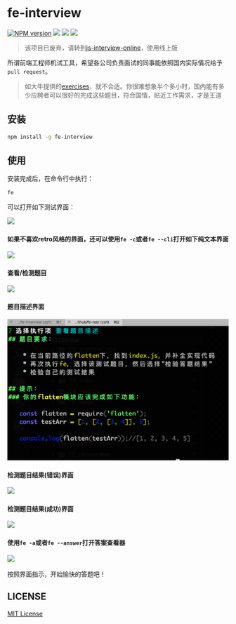 fe-interview
====================


[![NPM version][npm-image]][npm-url]
![][david-url]
![][dt-url]
![][license-url]


> 该项目已废弃，请转到[js-interview-online](https://github.com/leftstick/js-interview-online)，使用线上版

所谓前端工程师机试工具，希望各公司负责面试的同事能依照国内实际情况给予`pull request`。

> 如大牛提供的[exercises](https://github.com/kolodny/exercises)，就不合适。你很难想象半个多小时，国内能有多少应聘者可以很好的完成这些题目，符合国情，贴近工作需求，才是王道

## 安装 ##

```bash
npm install -g fe-interview
```

## 使用 ##

安装完成后，在命令行中执行：

```bash
fe
```

可以打开如下测试界面：

![](https://raw.githubusercontent.com/leftstick/fe-interview/master/docs/img/preview01.png)


#### 如果不喜欢retro风格的界面，还可以使用`fe -c`或者`fe --cli`打开如下纯文本界面

![](https://raw.githubusercontent.com/leftstick/fe-interview/master/docs/img/preview02.png)

#### 查看/检测题目

![](https://raw.githubusercontent.com/leftstick/fe-interview/master/docs/img/preview03.png)

#### 题目描述界面

![](https://raw.githubusercontent.com/leftstick/fe-interview/master/docs/img/preview04.png)

#### 检测题目结果(错误)界面

![](https://raw.githubusercontent.com/leftstick/fe-interview/master/docs/img/preview05.png)

#### 检测题目结果(成功)界面

![](https://raw.githubusercontent.com/leftstick/fe-interview/master/docs/img/preview06.png)


#### 使用`fe -a`或者`fe --answer`打开答案查看器

![](https://raw.githubusercontent.com/leftstick/fe-interview/master/docs/img/preview07.png)

按照界面指示，开始愉快的答题吧！


## LICENSE ##

[MIT License](https://raw.githubusercontent.com/leftstick/fe-interview/master/LICENSE)


[npm-url]: https://npmjs.org/package/fe-interview
[npm-image]: https://badge.fury.io/js/fe-interview.png
[david-url]: https://david-dm.org/leftstick/fe-interview.png
[dt-url]:https://img.shields.io/npm/dt/fe-interview.svg
[license-url]:https://img.shields.io/npm/l/fe-interview.svg
